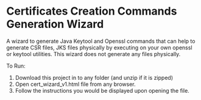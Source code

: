 # Certificates Creation Commands Generation Wizard

A wizard to generate Java Keytool and Openssl commands that can help to generate CSR files, JKS files physically by executing on your own openssl or keytool utilities.
This wizard does not generate any files physically.

To Run: 
1. Download this project in to any folder (and unzip if it is zipped)
2. Open cert_wizard_v1.html file from any browser.
3. Follow the instructions you would be displayed upon opening the file.